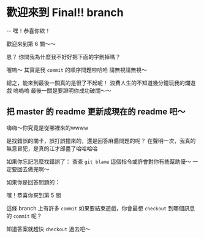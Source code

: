 #  歡迎來到 Final!! branch

--
嘿！恭喜你欸！

歡迎來到第 6 關～～

恩？
你問我為什麼我不好好把下面的字刪掉嗎？

喔嗚～
其實是我 `commit` 的順序問題啦哈哈
請無視請無視～

總之，能來到最後一關真的是很了不起呢！
浪費人生的不知道幾分鐘玩我的爛遊戲 嗚嗚嗚
最後一關是要證明你成功破關～～

把 master 的 readme 更新成現在的 readme 吧～
--

嗨嗨～你究竟是從哪裡來的wwww

是找錯誤的關卡，誤打誤撞來的，還是回答麻醬問題的呢？
在聲明一次，我真的無意冒犯，是真的江才郎盡了哈哈哈哈

如果你忘記怎麼找錯誤了：
查查 `git blame` 這個指令或許會對你有些幫助優～
一定要回去做完啊～

如果你是回答問題的：

嘿！恭喜你來到第 5 關

這條 branch 上有許多 `commit`
如果要結束遊戲，你會最想 `checkout` 到哪個訊息的 `commit` 呢？

知道答案就趕快 `checkout` 過去吧～
